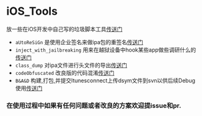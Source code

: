 # iOS_Tools
放一些在iOS开发中自己写的垃圾脚本工具[传送门][iOS_Tools]
- `aUtoReSiGn` 是使用企业签名来做ipa包的重签名[传送门][aUtoReSiGn]
- `inject_with_jailbreaking` 用来在越狱设备中hook某些app做些调研什么的[传送门][jailbreaking]
- `class_dump` 对ipa文件进行头文件的导出[传送门][class_dump]
- `codeObfuscated` 改良版的代码混淆[传送门][codeObfuscated]
- `B&A&D` 构建,打包,并提交Itunesconnect上传dsym文件到svn以供后续Debug使用[传送门][B&A&D]

### 在使用过程中如果有任何问题或者改良的方案欢迎提issue和pr.

[jailbreaking]:https://github.com/MrChens/iOS_Tools/tree/master/inject_with_jailbreaking
[class_dump]:https://github.com/MrChens/iOS_Tools/tree/master/class_dump
[codeObfuscated]:https://github.com/MrChens/codeObfuscated
[aUtoReSiGn]:https://github.com/MrChens/iOS_Tools/tree/master/autoResign
[iOS_Tools]:https://github.com/MrChens/iOS_Tools
[B&A&D]:https://github.com/MrChens/iOS_Tools/tree/master/B%26A%26D
